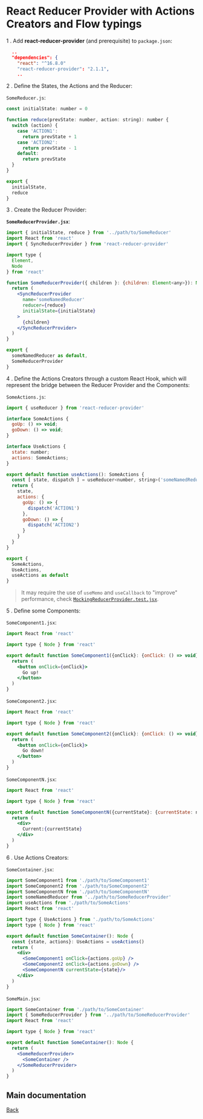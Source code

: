 # React Reducer Provider with Actions Creators and Flow typings

1 . Add **react-reducer-provider** (and prerequisite) to `package.json`:

```json
  ..
  "dependencies": {
    "react": "^16.8.0"
    "react-reducer-provider": "2.1.1",
    ..
```

2 . Define the States, the Actions and the Reducer:

`SomeReducer.js`:

```js
const initialState: number = 0

function reduce(prevState: number, action: string): number {
  switch (action) {
    case 'ACTION1':
      return prevState + 1
    case 'ACTION2':
      return prevState - 1
    default:
      return prevState
  }
}

export {
  initialState,
  reduce
}
```

3 . Create the Reducer Provider:

**`SomeReducerProvider.jsx`**:

```jsx
import { initialState, reduce } from '../path/to/SomeReducer'
import React from 'react'
import { SyncReducerProvider } from 'react-reducer-provider'

import type {
  Element,
  Node
} from 'react'

function SomeReducerProvider({ children }: {children: Element<any>}): Node {
  return (
    <SyncReducerProvider
      name='someNamedReducer'
      reducer={reduce}
      initialState={initialState}
    >
      {children}
    </SyncReducerProvider>
  )
}

export {
  someNamedReducer as default,
  SomeReducerProvider
}
```

4 . Define the Actions Creators through a custom React Hook, which will represent the bridge between the Reducer Provider and the Components:

`SomeActions.js`:

```js
import { useReducer } from 'react-reducer-provider'

interface SomeActions {
  goUp: () => void;
  goDown: () => void;
}

interface UseActions {
  state: number;
  actions: SomeActions;
}

export default function useActions(): SomeActions {
  const [ state, dispatch ] = useReducer<number, string>('someNamedReducer')
  return {
    state,
    actions: {
      goUp: () => {
        dispatch('ACTION1')
      },
      goDown: () => {
        dispatch('ACTION2')
      }
    }
  }
}

export {
  SomeActions,
  UseActions,
  useActions as default
}
```

> It may require the use of `useMemo` and `useCallback` to "improve" performance, check [`MockingReducerProvider.test.jsx`](../src/test/js/MockingReducerProvider.test.jsx).

5 . Define some Components:

`SomeComponent1.jsx`:

```jsx
import React from 'react'

import type { Node } from 'react'

export default function SomeComponent1({onClick}: {onClick: () => void}): Node {
  return (
    <button onClick={onClick}>
      Go up!
    </button>
  )
}
```

`SomeComponent2.jsx`:

```jsx
import React from 'react'

import type { Node } from 'react'

export default function SomeComponent2({onClick}: {onClick: () => void}): Node {
  return (
    <button onClick={onClick}>
      Go down!
    </button>
  )
}
```

`SomeComponentN.jsx`:

```jsx
import React from 'react'

import type { Node } from 'react'

export default function SomeComponentN({currentState}: {currentState: number}): Node {
  return (
    <div>
      Current:{currentState}
    </div>
  )
}
```

6 . Use Actions Creators:

`SomeContainer.jsx`:

```jsx
import SomeComponent1 from './path/to/SomeComponent1'
import SomeComponent2 from './path/to/SomeComponent2'
import SomeComponentN from './path/to/SomeComponentN'
import someNamedReducer from '../path/to/SomeReducerProvider'
import useActions from './path/to/SomeActions'
import React from 'react'

import type { UseActions } from './path/to/SomeActions'
import type { Node } from 'react'

export default function SomeContainer(): Node {
  const {state, actions}: UseActions = useActions()
  return (
    <div>
      <SomeComponent1 onClick={actions.goUp} />
      <SomeComponent2 onClick={actions.goDown} />
      <SomeComponentN currentState={state}/>
    </div>
  )
}
```

`SomeMain.jsx`:

```jsx
import SomeContainer from './path/to/SomeContainer'
import { SomeReducerProvider } from '../path/to/SomeReducerProvider'
import React from 'react'

import type { Node } from 'react'

export default function SomeContainer(): Node {
  return (
    <SomeReducerProvider>
      <SomeContainer />
    </SomeReducerProvider>
  )
}
```

## Main documentation

[Back](../README.md)
